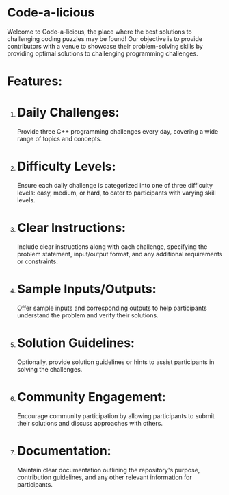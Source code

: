 # Code-a-licious
Welcome to Code-a-licious, the place where the best solutions to challenging coding puzzles may be found! Our objective is to provide contributors with a venue to showcase their problem-solving skills by providing optimal solutions to challenging programming challenges.

# Features:
1. # Daily Challenges:
     Provide three C++ programming challenges every day, covering a wide range of topics and concepts.
2. # Difficulty Levels:
     Ensure each daily challenge is categorized into one of three difficulty levels: easy, medium, or hard, to cater to participants with varying skill levels.
3. # Clear Instructions:
     Include clear instructions along with each challenge, specifying the problem statement, input/output format, and any additional requirements or constraints.
4. # Sample Inputs/Outputs:
     Offer sample inputs and corresponding outputs to help participants understand the problem and verify their solutions.
5. # Solution Guidelines:
     Optionally, provide solution guidelines or hints to assist participants in solving the challenges.
6. # Community Engagement:
     Encourage community participation by allowing participants to submit their solutions and discuss approaches with others.
7. # Documentation:
     Maintain clear documentation outlining the repository's purpose, contribution guidelines, and any other relevant information for participants.
